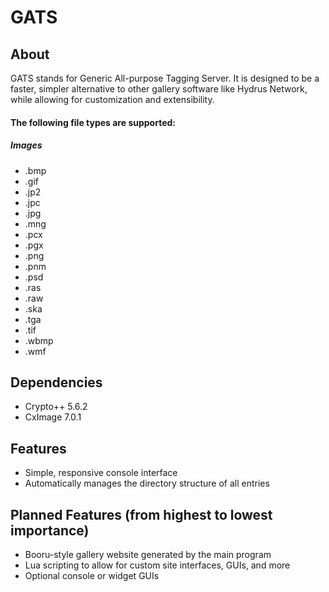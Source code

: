 # GATS
## About
GATS stands for Generic All-purpose Tagging Server. It is designed to be a faster, simpler alternative to other gallery software like Hydrus Network, while allowing for customization and extensibility.
#### The following file types are supported:
##### Images
  * .bmp
  * .gif
  * .jp2
  * .jpc
  * .jpg
  * .mng
  * .pcx
  * .pgx
  * .png
  * .pnm
  * .psd
  * .ras
  * .raw
  * .ska
  * .tga
  * .tif
  * .wbmp
  * .wmf

## Dependencies
  * Crypto++ 5.6.2
  * CxImage 7.0.1

## Features
  * Simple, responsive console interface
  * Automatically manages the directory structure of all entries
  
## Planned Features (from highest to lowest importance)
  * Booru-style gallery website generated by the main program
  * Lua scripting to allow for custom site interfaces, GUIs, and more
  * Optional console or widget GUIs
